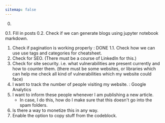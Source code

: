 ```yaml
---
sitemap: false
---
```


0.
0.1. Fill in posts 
0.2. Check if we can generate blogs using jupyter notebook markdown.
1. Check if pagination is working properly : DONE
1.1. Check how we can use use tags and categories for cheatsheet. 
2. Check for SEO. (There must be a course of LinkedIn for this.)
3. Check for site security. i.e. what vulnerabilities are present currently and how to counter them.
    (there must be some websites, or libraries which can help me check all kind of vulnerabilities
        which my website could face)
4. I want to track the number of people visiting my website. : Google Analytics
5. I want to inform these people whenever I am publishing a new article.
    - In case, I do this, how do I make sure that this doesn't go into the spam folders.
6. Is there a way to monetize this in any way.
7. Enable the option to copy stuff from the codeblock.
